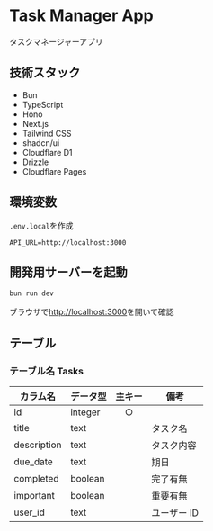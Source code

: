 # Task Manager App

タスクマネージャーアプリ

## 技術スタック

- Bun
- TypeScript
- Hono
- Next.js
- Tailwind CSS
- shadcn/ui
- Cloudflare D1
- Drizzle
- Cloudflare Pages

## 環境変数

`.env.local`を作成

```sh:.env.local
API_URL=http://localhost:3000
```

## 開発用サーバーを起動

```bash
bun run dev
```

ブラウザで[http://localhost:3000](http://localhost:3000)を開いて確認

## テーブル

### テーブル名 Tasks

| カラム名    | データ型 | 主キー | 備考        |
| ----------- | -------- | :----: | ----------- |
| id          | integer  |   ○    |             |
| title       | text     |        | タスク名    |
| description | text     |        | タスク内容  |
| due_date    | text     |        | 期日        |
| completed   | boolean  |        | 完了有無    |
| important   | boolean  |        | 重要有無    |
| user_id     | text     |        | ユーザー ID |
